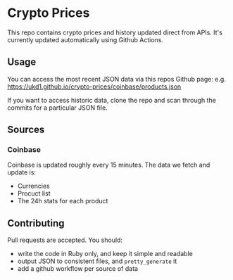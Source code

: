 # Crypto Prices

This repo contains crypto prices and history updated direct from APIs. It's currently updated automatically using Github Actions.

## Usage
You can access the most recent JSON data via this repos Github page: e.g. https://ukd1.github.io/crypto-prices/coinbase/products.json

If you want to access historic data, clone the repo and scan through the commits for a particular JSON file.

## Sources
### Coinbase
Coinbase is updated roughly every 15 minutes. The data we fetch and update is:

* Currencies
* Procuct list
* The 24h stats for each product

## Contributing

Pull requests are accepted. You should:

* write the code in Ruby only, and keep it simple and readable
* output JSON to consistent files, and ``pretty_generate`` it
* add a github workflow per source of data